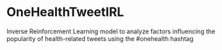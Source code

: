 # OneHealthTweetIRL
Inverse Reinforcement Learning model to analyze factors influencing the popularity of health-related tweets using the #onehealth hashtag
